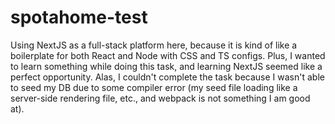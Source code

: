 # spotahome-test

Using NextJS as a full-stack platform here, because it is kind of like a boilerplate for both React and Node with CSS and TS configs.
Plus, I wanted to learn something while doing this task, and learning NextJS seemed like a perfect opportunity. Alas, I couldn't complete the task because I wasn't able to seed my DB due to some compiler error (my seed file loading like a server-side rendering file, etc., and webpack is not something I am good at). 